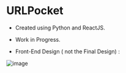 # URLPocket

+ Created using Python and ReactJS.
+ Work in Progress.

+ Front-End Design ( not the Final Design) : 

![image](https://user-images.githubusercontent.com/72696677/153859744-c545d026-7121-4fc3-bdf0-28e81e1fb4b3.png)
